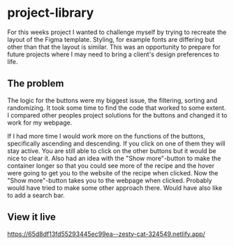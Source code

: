 # project-library

For this weeks project I wanted to challenge myself by trying to recreate the layout of the Figma template. Styling, for example fonts are differing but other than that the layout is similar. This was an opportunity to prepare for future projects where I may need to bring a client's design preferences to life. 

## The problem

The logic for the buttons were my biggest issue, the filtering, sorting and randomizing. It took some time to find the code that worked to some extent. I compared other peoples project solutions for the buttons and changed it to work for my webpage.

If I had more time I would work more on the functions of the buttons, specifically ascending and descending. If you click on one of them they will stay active. You are still able to click on the other buttons but it would be nice to clear it. Also had an idea with the "Show more"-button to make the container longer so that you could see more of the recipe and the hover were going to get you to the website of the recipe when clicked. Now the "Show more"-button takes you to the webpage when clicked. Probably would have tried to make some other approach there. Would have also like to add a search bar.

## View it live

https://65d8df13fd55293445ec99ea--zesty-cat-324549.netlify.app/
